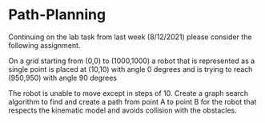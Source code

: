 # Path-Planning
Continuing on the lab task from last week (8/12/2021) please consider the following assignment.

On a grid starting from (0,0) to (1000,1000) a robot that is represented as a single point is placed at (10,10) with angle 0 degrees and is trying to reach (950,950) with angle 90 degrees

The robot is unable to move except in steps of 10.
Create a graph search algorithm to find and create a path from point A to point B for the robot that respects the kinematic model and avoids collision with the obstacles.
